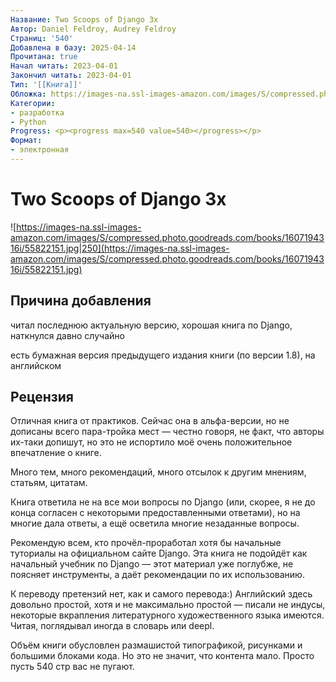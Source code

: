 ```yaml
---
Название: Two Scoops of Django 3x
Автор: Daniel Feldroy, Audrey Feldroy
Страниц: '540'
Добавлена в базу: 2025-04-14
Прочитана: true
Начал читать: 2023-04-01
Закончил читать: 2023-04-01
Тип: '[[Книга]]'
Обложка: https://images-na.ssl-images-amazon.com/images/S/compressed.photo.goodreads.com/books/1607194316i/55822151.jpg
Категории:
- разработка
- Python
Progress: <p><progress max=540 value=540></progress></p>
Формат:
- электронная
---
```

# Two Scoops of Django 3x

![https://images-na.ssl-images-amazon.com/images/S/compressed.photo.goodreads.com/books/1607194316i/55822151.jpg|250](https://images-na.ssl-images-amazon.com/images/S/compressed.photo.goodreads.com/books/1607194316i/55822151.jpg)

## Причина добавления

читал последнюю актуальную версию, хорошая книга по Django, наткнулся давно случайно

есть бумажная версия предыдущего издания книги (по версии 1.8), на английском

## Рецензия

Отличная книга от практиков. Сейчас она в альфа-версии, но не дописаны всего пара-тройка мест — честно говоря, не факт, что авторы их-таки допишут, но это не испортило моё очень положительное впечатление о книге.

Много тем, много рекомендаций, много отсылок к другим мнениям, статьям, цитатам.

Книга ответила не на все мои вопросы по Django (или, скорее, я не до конца согласен с некоторыми предоставленными ответами), но на многие дала ответы, а ещё осветила многие незаданные вопросы.

Рекомендую всем, кто прочёл-проработал хотя бы начальные туториалы на официальном сайте Django. Эта книга не подойдёт как начальный учебник по Django — этот материал уже поглубже, не поясняет инструменты, а даёт рекомендации по их использованию.

К переводу претензий нет, как и самого перевода:) Английский здесь довольно простой, хотя и не максимально простой — писали не индусы, некоторые вкрапления литературного художественного языка имеются. Читая, поглядывал иногда в словарь или deepl.

Объём книги обусловлен размашистой типографикой, рисунками и большими блоками кода. Но это не значит, что контента мало. Просто пусть 540 стр вас не пугают.  